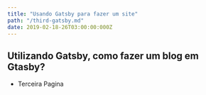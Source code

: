 ```yaml
---
title: "Usando Gatsby para fazer um site"
path: "/third-gatsby.md"
date: 2019-02-18-26T03:00:00:000Z
---
```


## Utilizando Gatsby, como fazer um blog em Gtasby?
- Terceira Pagina